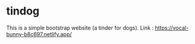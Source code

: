 # tindog
This is a simple bootstrap website (a tinder for dogs).
Link : https://vocal-bunny-b8c697.netlify.app/
